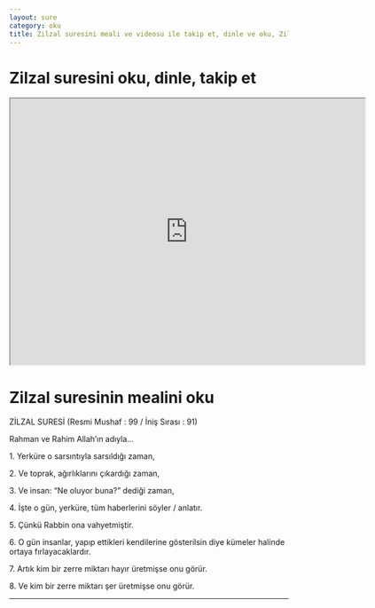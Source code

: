```yaml
---
layout: sure
category: oku
title: Zilzal suresini meali ve videosu ile takip et, dinle ve oku, Zilzal dinle, Zilzal meali.
---
```


<div class="container">
  <div class="row">
    <div class="col-lg-12">
      <h1>Zilzal suresini oku, dinle, takip et</h1>
      <div class="div-youtube-embed">
        <iframe width="640" height="480" src="https://www.youtube.com/embed/">frameborder="0" allowfullscreen></iframe>
      </div>
    </div>
  </div>

  <div class="row">
    <div class="col-lg-12">
      <h1>Zilzal suresinin mealini oku</h1>
      <div><p></p><p></p><p>ZİLZAL SURESİ (Resmi Mushaf : 99 / İniş Sırası : 91)</p><p>Rahman ve Rahim Allah’ın adıyla…</p><p></p><p></p><p>1. Yerküre o sarsıntıyla sarsıldığı zaman,</p><p></p><p></p><p>2. Ve toprak, ağırlıklarını çıkardığı zaman,</p><p></p><p></p><p>3. Ve insan: “Ne oluyor buna?” dediği zaman,</p><p></p><p></p><p>4. İşte o gün, yerküre, tüm haberlerini söyler / anlatır.</p><p></p><p></p><p>5. Çünkü Rabbin ona vahyetmiştir.</p><p></p><p></p><p>6. O gün insanlar, yapıp ettikleri kendilerine gösterilsin diye kümeler halinde ortaya fırlayacaklardır.</p><p></p><p></p><p>7. Artık kim bir zerre miktarı hayır üretmişse onu görür.</p><p></p><p></p><p>8. Ve kim bir zerre miktarı şer üretmişse onu görür.</p><p></p><p></p></div>
    </div>
  </div>
</div>
<hr />